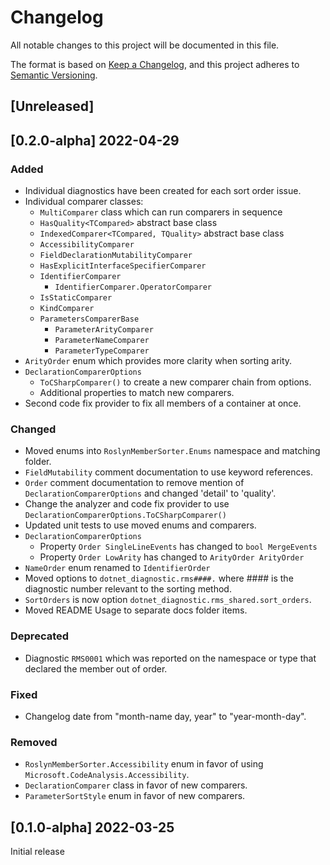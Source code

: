 # Changelog

All notable changes to this project will be documented in this file.

The format is based on [Keep a Changelog](https://keepachangelog.com/en/1.0.0/),
and this project adheres to [Semantic Versioning](https://semver.org/spec/v2.0.0.html).

## [Unreleased]

## [0.2.0-alpha] 2022-04-29

### Added

- Individual diagnostics have been created for each sort order issue.
- Individual comparer classes:
    - `MultiComparer` class which can run comparers in sequence
    - `HasQuality<TCompared>` abstract base class
    - `IndexedComparer<TCompared, TQuality>` abstract base class
    - `AccessibilityComparer`
    - `FieldDeclarationMutabilityComparer`
    - `HasExplicitInterfaceSpecifierComparer`
    - `IdentifierComparer`
        - `IdentifierComparer.OperatorComparer`
    - `IsStaticComparer`
    - `KindComparer`
    - `ParametersComparerBase`
        - `ParameterArityComparer`
        - `ParameterNameComparer`
        - `ParameterTypeComparer`
- `ArityOrder` enum which provides more clarity when sorting arity.
- `DeclarationComparerOptions`
    - `ToCSharpComparer()` to create a new comparer chain from options.
    - Additional properties to match new comparers.
- Second code fix provider to fix all members of a container at once.

### Changed

- Moved enums into `RoslynMemberSorter.Enums` namespace and matching folder.
- `FieldMutability` comment documentation to use keyword references.
- `Order` comment documentation to remove mention of `DeclarationComparerOptions` and changed 'detail' to 'quality'.
- Change the analyzer and code fix provider to use `DeclarationComparerOptions.ToCSharpComparer()`
- Updated unit tests to use moved enums and comparers.
- `DeclarationComparerOptions`
    - Property `Order SingleLineEvents` has changed to `bool MergeEvents`
    - Property `Order LowArity` has changed to `ArityOrder ArityOrder`
- `NameOrder` enum renamed to `IdentifierOrder`
- Moved options to `dotnet_diagnostic.rms####.` where #### is the diagnostic number relevant to the sorting method.
- `SortOrders` is now option `dotnet_diagnostic.rms_shared.sort_orders`.
- Moved README Usage to separate docs folder items.

### Deprecated

- Diagnostic `RMS0001` which was reported on the namespace or type that declared the member out of order.

### Fixed

- Changelog date from "month-name day, year" to "year-month-day".

### Removed

- `RoslynMemberSorter.Accessibility` enum in favor of using `Microsoft.CodeAnalysis.Accessibility`.
- `DeclarationComparer` class in favor of new comparers.
- `ParameterSortStyle` enum in favor of new comparers.

## [0.1.0-alpha] 2022-03-25

Initial release
